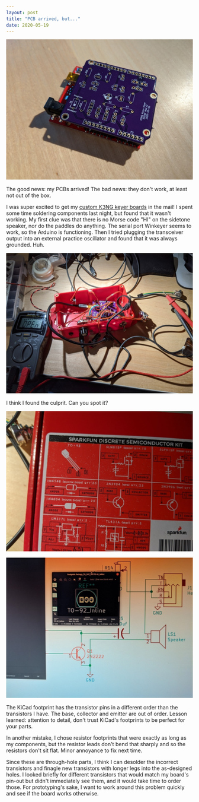```yaml
---
layout: post
title: "PCB arrived, but..."
date: 2020-05-19
---
```


![Unpopulated custom PCB on an Arduino](/assets/2020-05-18-k3ng-unsoldered.jpg)

The good news: my PCBs arrived! The bad news: they don't work, at least not out of the box.

I was super excited to get my [custom K3NG keyer boards](/2020/05/02/pcb-design.html) in the mail! I
spent some time soldering components last night, but found that it wasn't working. My first clue was
that there is no Morse code "HI" on the sidetone speaker, nor do the paddles do anything. The serial
port Winkeyer seems to work, so the Arduino is functioning. Then I tried plugging the transceiver
output into an external practice oscillator and found that it was always grounded. Huh.

![Spaghetti mess of wires](/assets/2020-05-18-k3ng-surgery.jpg)

I think I found the culprit. Can you spot it?

![Sparkfun transistor kit box](/assets/2020-05-18-transistor-kit.jpg)

![KiCad transistor footprint](/assets/2020-05-18-kicad-footprint.jpg)

The KiCad footprint has the transistor pins in a different order than the transistors I have. The
base, collector and emitter are out of order. Lesson learned: attention to detail, don't trust
KiCad's footprints to be perfect for your parts.

In another mistake, I chose resistor footprints that were exactly as long as my components, but the
resistor leads don't bend that sharply and so the resistors don't sit flat. Minor annoyance to fix
next time.

Since these are through-hole parts, I think I can desolder the incorrect transistors and finagle new
transistors with longer legs into the as-designed holes. I looked briefly for different transistors
that would match my board's pin-out but didn't immediately see them, and it would take time to order
those. For prototyping's sake, I want to work around this problem quickly and see if the board works
otherwise.
